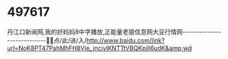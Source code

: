 # 497617
丹江口新闻网,我的好妈妈8中字播放,正能量老狼信息网大豆行情网----------------------------📅📅点/此/进/入/http://www.baidu.com/link?url=NoK8PT47PahMhFH8Vie_jnciyIKNTTtVBQKpill6udK&amp;wd
